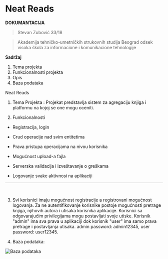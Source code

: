 # Neat Reads

__DOKUMANTACIJA__

>Stevan Zubović 33/18

>Akademija tehničko-umetničkih strukovnih studija Beograd odsek visoka škola za informacione i komunikacione tehnologije

__Sadržaj__

1. Tema projekta
2. Funkcionalnosti projekta
3. Opis
4. Baza podataka

Neat Reads

1. Tema Projekta :
 Projekat predstavlja sistem za agregaciju knjiga i platformu na kojoj se one mogu oceniti.



2. Funkcionalnosti

* Registracija, login

* Crud operacije nad svim entitetima

* Prava pristupa operacijama na nivou korisnika

* Mogućnost upload-a fajla

* Serverska validacija i izveštavanje o greškama

* Logovanje svake aktivnosi na aplikaciji
---
 &nbsp;

3. Svi korisnici imaju mogućnost registracije a registrovani mogućnost logovanja. Za ne  autentifikovanje korisnike postoje mogućnosti pretrage knjiga, njihovih autora i utisaka  korisnika aplikacije. Korisnici sa odgovarajućim privilegijama mogu postavljati svoje   utiske.
 Korisnik "admin" ima sva prava u aplikaciji dok korisnik "user" ima samo prava pretrage i	 postavljanja utisaka. admin password: admin12345, user password: user12345.

4. Baza podataka:
 
 ![Baza podataka]()

